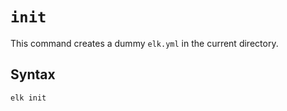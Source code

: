 `init`
==========

This command creates a dummy `elk.yml` in the current directory.

## Syntax
```
elk init
```